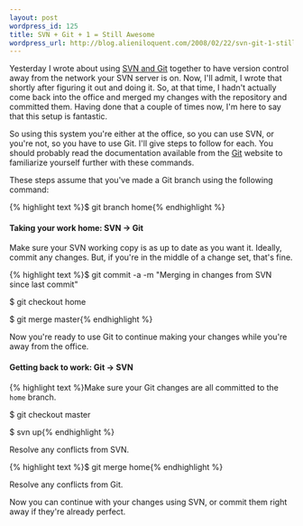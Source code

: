 ```yaml
---
layout: post
wordpress_id: 125
title: SVN + Git + 1 = Still Awesome
wordpress_url: http://blog.alieniloquent.com/2008/02/22/svn-git-1-still-awesome/
---
```

Yesterday I wrote about using [SVN and Git][1] together to have version
control away from the network your SVN server is on. Now, I'll admit, I wrote
that shortly after figuring it out and doing it. So, at that time, I hadn't
actually come back into the office and merged my changes with the repository
and committed them. Having done that a couple of times now, I'm here to say
that this setup is fantastic.

So using this system you're either at the office, so you can use SVN, or
you're not, so you have to use Git. I'll give steps to follow for each. You
should probably read the documentation available from the [Git][2] website to
familiarize yourself further with these commands.

These steps assume that you've made a Git branch using the following command:

{% highlight text %}$ git branch home{% endhighlight %}

#### Taking your work home: SVN -> Git

Make sure your SVN working copy is as up to date as you want it. Ideally,
commit any changes. But, if you're in the middle of a change set, that's fine.

{% highlight text %}$ git commit -a -m "Merging in changes from SVN since last
commit"

$ git checkout home

$ git merge master{% endhighlight %}

Now you're ready to use Git to continue making your changes while you're away
from the office.

#### Getting back to work: Git -> SVN

{% highlight text %}Make sure your Git changes are all committed to the `home`
branch.

$ git checkout master

$ svn up{% endhighlight %}

Resolve any conflicts from SVN.

{% highlight text %}$ git merge home{% endhighlight %}

Resolve any conflicts from Git.

Now you can continue with your changes using SVN, or commit them right away if
they're already perfect.

   [1]: http://blog.alieniloquent.com/2008/02/20/svn-git-awesome/

   [2]: http://git.or.cz/

